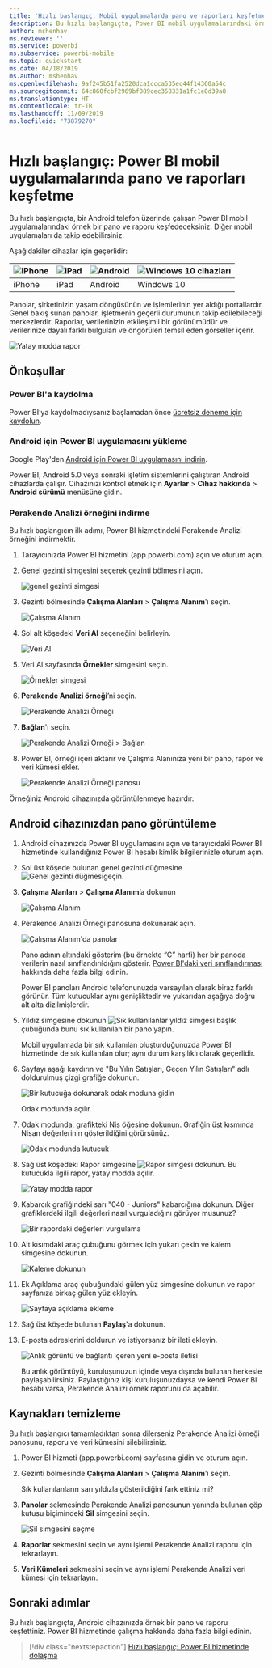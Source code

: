 ```yaml
---
title: 'Hızlı başlangıç: Mobil uygulamalarda pano ve raporları keşfetme'
description: Bu hızlı başlangıçta, Power BI mobil uygulamalarındaki örnek bir pano ve raporu keşfedeceksiniz.
author: mshenhav
ms.reviewer: ''
ms.service: powerbi
ms.subservice: powerbi-mobile
ms.topic: quickstart
ms.date: 04/18/2019
ms.author: mshenhav
ms.openlocfilehash: 9af245b51fa2520dca1ccca535ec44f14360a54c
ms.sourcegitcommit: 64c860fcbf2969bf089cec358331a1fc1e0d39a8
ms.translationtype: HT
ms.contentlocale: tr-TR
ms.lasthandoff: 11/09/2019
ms.locfileid: "73879270"
---
```

# <a name="quickstart-explore-dashboards-and-reports-in-the-power-bi-mobile-apps"></a>Hızlı başlangıç: Power BI mobil uygulamalarında pano ve raporları keşfetme
Bu hızlı başlangıçta, bir Android telefon üzerinde çalışan Power BI mobil uygulamalarındaki örnek bir pano ve raporu keşfedeceksiniz. Diğer mobil uygulamaları da takip edebilirsiniz. 

Aşağıdakiler cihazlar için geçerlidir:

| ![iPhone](./media/mobile-apps-quickstart-view-dashboard-report/iphone-logo-30-px.png) | ![iPad](./media/mobile-apps-quickstart-view-dashboard-report/ipad-logo-30-px.png) | ![Android](./media/mobile-apps-quickstart-view-dashboard-report/android-logo-30-px.png) | ![Windows 10 cihazları](./media/mobile-apps-quickstart-view-dashboard-report/win-10-logo-30-px.png) |
|:--- |:--- |:--- |:--- |
| iPhone | iPad | Android | Windows 10 |

Panolar, şirketinizin yaşam döngüsünün ve işlemlerinin yer aldığı portallardır. Genel bakış sunan panolar, işletmenin geçerli durumunun takip edilebileceği merkezlerdir. Raporlar, verilerinizin etkileşimli bir görünümüdür ve verilerinize dayalı farklı bulguları ve öngörüleri temsil eden görseller içerir. 

![Yatay modda rapor](././media/mobile-apps-quickstart-view-dashboard-report/power-bi-android-quickstart-report.png)

## <a name="prerequisites"></a>Önkoşullar

### <a name="sign-up-for-power-bi"></a>Power BI'a kaydolma
Power BI’ya kaydolmadıysanız başlamadan önce [ücretsiz deneme için kaydolun](https://app.powerbi.com/signupredirect?pbi_source=web).

### <a name="install-the-power-bi-for-android-app"></a>Android için Power BI uygulamasını yükleme
Google Play'den [Android için Power BI uygulamasını indirin](https://go.microsoft.com/fwlink/?LinkID=544867).

Power BI, Android 5.0 veya sonraki işletim sistemlerini çalıştıran Android cihazlarda çalışır. Cihazınızı kontrol etmek için **Ayarlar** > **Cihaz hakkında** > **Android sürümü** menüsüne gidin.

### <a name="download-the-retail-analysis-sample"></a>Perakende Analizi örneğini indirme
Bu hızlı başlangıcın ilk adımı, Power BI hizmetindeki Perakende Analizi örneğini indirmektir.

1. Tarayıcınızda Power BI hizmetini (app.powerbi.com) açın ve oturum açın.

1. Genel gezinti simgesini seçerek gezinti bölmesini açın.

    ![genel gezinti simgesi](./media/mobile-apps-quickstart-view-dashboard-report/power-bi-android-quickstart-global-nav-icon.png)

2. Gezinti bölmesinde **Çalışma Alanları** > **Çalışma Alanım**'ı seçin.

    ![Çalışma Alanım](./media/mobile-apps-quickstart-view-dashboard-report/power-bi-android-quickstart-my-workspace.png)

3. Sol alt köşedeki **Veri Al** seçeneğini belirleyin.
   
    ![Veri Al](./media/mobile-apps-quickstart-view-dashboard-report/power-bi-get-data.png)

3. Veri Al sayfasında **Örnekler** simgesini seçin.
   
   ![Örnekler simgesi](./media/mobile-apps-quickstart-view-dashboard-report/power-bi-samples-icon.png)

4. **Perakende Analizi örneği**’ni seçin.
 
    ![Perakende Analizi Örneği](./media/mobile-apps-quickstart-view-dashboard-report/power-bi-rs.png)
 
8. **Bağlan**'ı seçin.  
  
   ![Perakende Analizi Örneği > Bağlan](./media/mobile-apps-quickstart-view-dashboard-report/retail16.png)
   
5. Power BI, örneği içeri aktarır ve Çalışma Alanınıza yeni bir pano, rapor ve veri kümesi ekler.
   
   ![Perakende Analizi Örneği panosu](./media/mobile-apps-quickstart-view-dashboard-report/power-bi-service-opportunity-sample.png)

Örneğiniz Android cihazınızda görüntülenmeye hazırdır.

## <a name="view-a-dashboard-on-your-android-device"></a>Android cihazınızdan pano görüntüleme
1. Android cihazınızda Power BI uygulamasını açın ve tarayıcıdaki Power BI hizmetinde kullandığınız Power BI hesabı kimlik bilgilerinizle oturum açın.

1.  Sol üst köşede bulunan genel gezinti düğmesine ![Genel gezinti düğmesi](./media/mobile-apps-quickstart-view-dashboard-report/power-bi-iphone-global-nav-button.png)geçin.

2.  **Çalışma Alanları** > **Çalışma Alanım**’a dokunun

    ![Çalışma Alanım](./media/mobile-apps-quickstart-view-dashboard-report/power-bi-android-quickstart-workspaces.png)

3. Perakende Analizi Örneği panosuna dokunarak açın.
 
    ![Çalışma Alanım'da panolar](./media/mobile-apps-quickstart-view-dashboard-report/power-bi-android-quickstart-open-retail.png)
   
    Pano adının altındaki gösterim (bu örnekte “C” harfi) her bir panoda verilerin nasıl sınıflandırıldığını gösterir. [Power BI'daki veri sınıflandırması](../../service-data-classification.md) hakkında daha fazla bilgi edinin.

    Power BI panoları Android telefonunuzda varsayılan olarak biraz farklı görünür. Tüm kutucuklar aynı genişliktedir ve yukarıdan aşağıya doğru alt alta dizilmişlerdir.

4. Yıldız simgesine dokunun ![Sık kullanılanlar yıldız simgesi](./media/mobile-apps-quickstart-view-dashboard-report/power-bi-android-quickstart-favorite-icon.png) başlık çubuğunda bunu sık kullanılan bir pano yapın.

    Mobil uygulamada bir sık kullanılan oluşturduğunuzda Power BI hizmetinde de sık kullanılan olur; aynı durum karşılıklı olarak geçerlidir.

4. Sayfayı aşağı kaydırın ve "Bu Yılın Satışları, Geçen Yılın Satışları" adlı doldurulmuş çizgi grafiğe dokunun.

    ![Bir kutucuğa dokunarak odak moduna gidin](./media/mobile-apps-quickstart-view-dashboard-report/power-bi-android-quickstart-tap-tile-fave.png)

    Odak modunda açılır.

7. Odak modunda, grafikteki Nis öğesine dokunun. Grafiğin üst kısmında Nisan değerlerinin gösterildiğini görürsünüz.

    ![Odak modunda kutucuk](./media/mobile-apps-quickstart-view-dashboard-report/power-bi-android-quickstart-tile-focus.png)

8. Sağ üst köşedeki Rapor simgesine ![Rapor simgesi](./media/mobile-apps-quickstart-view-dashboard-report/power-bi-android-quickstart-report-icon.png) dokunun. Bu kutucukla ilgili rapor, yatay modda açılır.

    ![Yatay modda rapor](././media/mobile-apps-quickstart-view-dashboard-report/power-bi-android-quickstart-report.png)

9. Kabarcık grafiğindeki sarı "040 - Juniors" kabarcığına dokunun. Diğer grafiklerdeki ilgili değerleri nasıl vurguladığını görüyor musunuz? 

    ![Bir rapordaki değerleri vurgulama](./media/mobile-apps-quickstart-view-dashboard-report/power-bi-android-quickstart-cross-highlight.png)

10. Alt kısımdaki araç çubuğunu görmek için yukarı çekin ve kalem simgesine dokunun.

    ![Kaleme dokunun](./media/mobile-apps-quickstart-view-dashboard-report/power-bi-android-quickstart-tap-pencil.png)

11. Ek Açıklama araç çubuğundaki gülen yüz simgesine dokunun ve rapor sayfanıza birkaç gülen yüz ekleyin.
 
    ![Sayfaya açıklama ekleme](./media/mobile-apps-quickstart-view-dashboard-report/power-bi-android-quickstart-annotate.png)

12. Sağ üst köşede bulunan **Paylaş**'a dokunun.

1. E-posta adreslerini doldurun ve istiyorsanız bir ileti ekleyin.  

    ![Anlık görüntü ve bağlantı içeren yeni e-posta iletisi](./media/mobile-apps-quickstart-view-dashboard-report/power-bi-android-quickstart-send-snapshot.png)

    Bu anlık görüntüyü, kuruluşunuzun içinde veya dışında bulunan herkesle paylaşabilirsiniz. Paylaştığınız kişi kuruluşunuzdaysa ve kendi Power BI hesabı varsa, Perakende Analizi örnek raporunu da açabilir.

## <a name="clean-up-resources"></a>Kaynakları temizleme

Bu hızlı başlangıcı tamamladıktan sonra dilerseniz Perakende Analizi örneği panosunu, raporu ve veri kümesini silebilirsiniz.

1. Power BI hizmeti (app.powerbi.com) sayfasına gidin ve oturum açın.

2. Gezinti bölmesinde **Çalışma Alanları** > **Çalışma Alanım**'ı seçin.

    Sık kullanılanların sarı yıldızla gösterildiğini fark ettiniz mi?

3. **Panolar** sekmesinde Perakende Analizi panosunun yanında bulunan çöp kutusu biçimindeki **Sil** simgesini seçin.

    ![Sil simgesini seçme](./media/mobile-apps-quickstart-view-dashboard-report/power-bi-android-quickstart-delete-retail.png)

4. **Raporlar** sekmesini seçin ve aynı işlemi Perakende Analizi raporu için tekrarlayın.

5. **Veri Kümeleri** sekmesini seçin ve aynı işlemi Perakende Analizi veri kümesi için tekrarlayın.


## <a name="next-steps"></a>Sonraki adımlar

Bu hızlı başlangıçta, Android cihazınızda örnek bir pano ve raporu keşfettiniz. Power BI hizmetinde çalışma hakkında daha fazla bilgi edinin. 

> [!div class="nextstepaction"]
> [Hızlı başlangıç: Power BI hizmetinde dolaşma](../end-user-experience.md)

